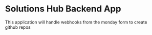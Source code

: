 # Solutions Hub Backend App

This application will handle webhooks from the monday form to create github repos
